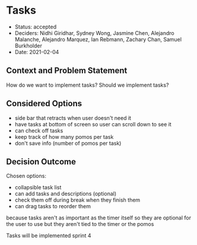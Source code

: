 # Tasks

* Status: accepted
* Deciders: Nidhi Giridhar, Sydney Wong, Jasmine Chen, Alejandro Malanche, Alejandro Marquez, Ian Rebmann, Zachary Chan, Samuel Burkholder
* Date: 2021-02-04
  
## Context and Problem Statement

How do we want to implement tasks? Should we implement tasks?

## Considered Options

* side bar that retracts when user doesn't need it
* have tasks at bottom of screen so user can scroll down to see it
* can check off tasks
* keep track of how many pomos per task
* don't save info (number of pomos per task)

## Decision Outcome

Chosen options:
* collapsible task list
* can add tasks and descriptions (optional)
* check them off during break when they finish them
* can drag tasks to reorder them

because tasks aren't as important as the timer itself so they are optional for the user to use but they aren't tied to the timer or the pomos

Tasks will be implemented sprint 4